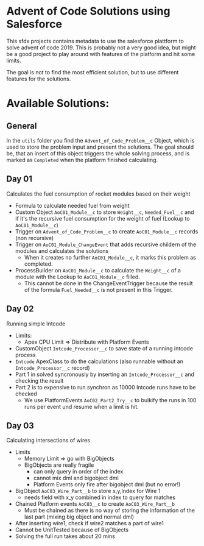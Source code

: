 # Advent of Code Solutions using Salesforce

This sfdx projects contains metadata to use the salesforce plattform to solve advent of code 2019.
This is probably not a very good idea, but might be a good project to play around with features of the platform and hit 
some limits.

The goal is not to find the most efficient solution, but to use different features for the solutions. 

# Available Solutions:
## General
In the `utils` folder you find the `Advent_of_Code_Problem__c` Object, which is used to store the problem input
and present the solutions. The goal should be, that an insert of this object triggers the whole solving process, 
and is marked as `Completed` when the platform finished calculating.

## Day 01
Calculates the fuel consumption of rocket modules based on their weight
* Formula to calculate needed fuel from weight
* Custom Object `AoC01_Module__c` to store `Weight__c`, `Needed_Fuel__c` and if it's the recursive fuel consumption for
the weight of fuel (Lookup to `AoC01_Module__c`) 
* Trigger on `Advent_of_Code_Problem__c` to create `AoC01_Module__c` records (non recursive)
* Trigger on `AoC01_Module_ChangeEvent` that adds recursive childern of the modules and calculates the solutions
    * When it creates no further `AoC01_Module__c`, it marks this problem as completed.
* ProcessBuilder on `AoC01_Module__c` to calculate the `Weight__c` of a module with the Lookup to `AoC01_Module__c` filled.
    * This cannot be done in the ChangeEventTrigger because the result of the formula `Fuel_Needed__c` is not present in this Trigger.
    
## Day 02
Running simple Intcode
* Limits: 
  * Apex CPU Limit => Distribute with Platform Events
* CustomObject `Intcode_Processor__c` to save state of a running intcode process
* `Intcode` ApexClass to do the calculations (also runnable without an `Intcode_Processor__c` record)
* Part 1 in solved syncronously by inserting an `Intcode_Processor__c` and checking the result
* Part 2 is to expensive to run synchron as 10000 Intcode runs have to be checked
  * We use PlatformEvents `AoC02_Part2_Try__c` to bulkify the runs in 100 runs per event und resume when a limit is hit.
  
## Day 03
Calculating intersections of wires 
* Limits
  * Memory Limit => go with BigObjects
  * BigObjects are really fragile
     * can only query in order of the index
     * cannot mix dml and bigobject dml
     * Platform Events only fire after bigobject dml (but no error!) 
* BigObject `AoC03_Wire_Part__b` to store x,y,Index for Wire 1
  * needs field with x_y combined in index to query for matches
* Chained Platform events `AoC03__c` to create `AoC03_Wire_Part__b`
  * Must be chained as there is no way of storing the information of the last part (mixing big object and normal dml)
* After inserting wire1, check if wire2 matches a part of wire1
* Cannot be UnitTested because of BigObjects
* Solving the full run takes about 20 mins